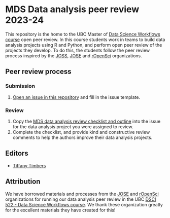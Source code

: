# MDS Data analysis peer review 2023-24

This repository is the home to the UBC Master of [Data Science Workflows course](https://github.com/UBC-MDS/DSCI_522_dsci-workflows) open peer review. In this course students work in teams to build data analysis projects using R and Python, and perform open peer review of the projects they develop. To do this, the students follow the peer review process inspired by the [JOSS](https://joss.theoj.org/), [JOSE](https://jose.theoj.org/) and [rOpenSci](https://ropensci.org/) organizations. 

## Peer review process

### Submission
1. [Open an issue in this repository](https://github.com/UBC-MDS/data-analysis-review-2023/issues/new/choose) and fill in the issue template.

### Review
1. Copy the [MDS data analysis review checklist and outline](https://raw.githubusercontent.com/UBC-MDS/data-analysis-review-checklist/main/data-analysis-review-checklist.md) into the issue for the data analysis project you were assigned to review.
2. Complete the checklist, and provide kind and constructive review comments to help the authors improve their data analysis projects.

## Editors
- [Tiffany Timbers](https://www.tiffanytimbers.com/)

## Attribution

We have borrowed materials and processes from the [JOSE](https://jose.theoj.org/) and [rOpenSci](https://ropensci.org/) organizations for running our data analysis peer review in the UBC [DSCI 522 - Data Science Workflows course](https://github.com/UBC-MDS/DSCI_522_dsci-workflows). We thank these organization greatly for the excellent materials they have created for this!

